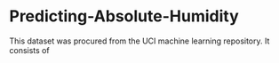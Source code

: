 # Predicting-Absolute-Humidity
This dataset was procured from the UCI machine learning repository. It consists of
